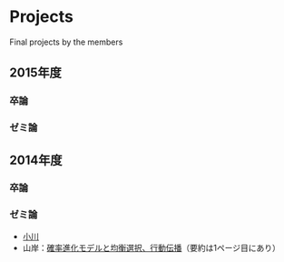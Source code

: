 # Projects
Final projects by the members

## 2015年度

### 卒論

### ゼミ論


## 2014年度

### 卒論

### ゼミ論

* [小川](https://github.com/yoshimasaogawa/Report/blob/master/%E3%82%BB%E3%82%99%E3%83%9F%E8%AB%96.pdf)
* 山岸：[確率進化モデルと均衡選択、行動伝播](https://github.com/haru110jp/StochEvolution/blob/master/zemithesis.pdf)（要約は1ページ目にあり）　
